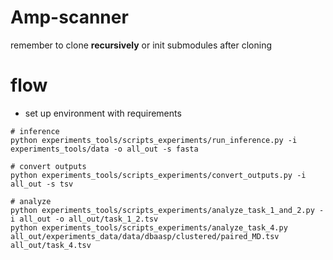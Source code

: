 # Amp-scanner
remember to clone **recursively** or init submodules after cloning

# flow
- set up environment with requirements
```shell
# inference
python experiments_tools/scripts_experiments/run_inference.py -i experiments_tools/data -o all_out -s fasta

# convert outputs
python experiments_tools/scripts_experiments/convert_outputs.py -i all_out -s tsv

# analyze
python experiments_tools/scripts_experiments/analyze_task_1_and_2.py -i all_out -o all_out/task_1_2.tsv 
python experiments_tools/scripts_experiments/analyze_task_4.py all_out/experiments_data/data/dbaasp/clustered/paired_MD.tsv all_out/task_4.tsv
```
